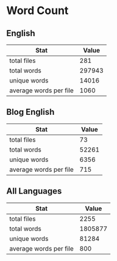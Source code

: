 # Word Count

## English

Stat | Value
---- | -----
total files | 281
total words | 297943
unique words | 14016
average words per file | 1060

## Blog English

Stat | Value
---- | -----
total files | 73
total words | 52261
unique words | 6356
average words per file | 715

## All Languages

Stat | Value
---- | -----
total files | 2255
total words | 1805877
unique words | 81284
average words per file | 800
